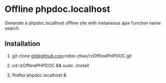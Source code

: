 Offline phpdoc.localhost
=====================================

Generate a phpdoc.localhost offline site with instaneous ajax function name search.

## Installation

1) git clone git@github.com:robin-zhao/rzOfflinePHPDOC.git

2) cd rzOfflinePHPDOC && sudo ./install

3) firefox phpdoc.localhost &
